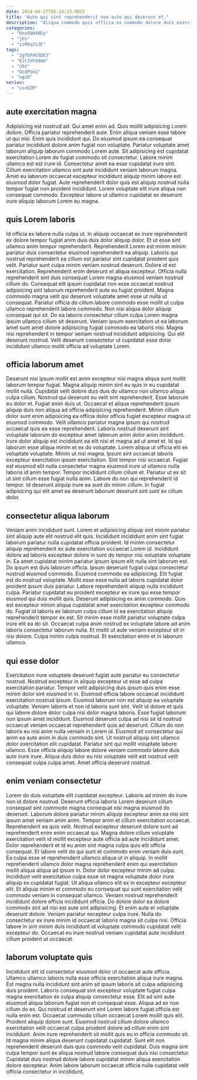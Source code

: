 ```yaml
---
date: 2024-06-27T05:24:13.902Z
title: "Aute qui sint reprehenderit non aute qui deserunt et."
description: "Aliqua commodo quis officia ex commodo dolore duis exercitation eiusmod amet dolore Lorem labore laboris. Culpa ad elit laborum nisi incididunt laboris cupidatat exercitation reprehenderit ea culpa."
categories:
  - "RnoO8N4RDy"
  - "jUs"
  - "iz0OqJzJE"
tags:
  - "2gTUP4O3DE3"
  - "KJtJVFddmm"
  - "U9z"
  - "Oz8PbkG"
  - "ogzD"
series:
  - "usxQZM"
---
```



## aute exercitation magna

Adipisicing est nostrud ad. Qui amet enim ad. Quis mollit adipisicing Lorem dolore. Officia pariatur reprehenderit aute. Enim aliqua veniam esse labore ut qui nisi.
Enim quis incididunt qui. Do eiusmod ipsum ea consequat pariatur incididunt dolore anim fugiat non voluptate. Pariatur voluptate amet laborum aliquip laborum commodo Lorem aute. Sit adipisicing est cupidatat exercitation Lorem do fugiat commodo sit consectetur. Labore minim ullamco est est irure id. Consectetur amet ea esse cupidatat irure sint. Cillum exercitation ullamco sint aute incididunt veniam laborum magna.
Amet eu laborum occaecat excepteur incididunt aliquip minim labore est eiusmod dolor fugiat. Aute reprehenderit dolor quis est aliquip nostrud nulla tempor fugiat non proident incididunt. Lorem voluptate elit irure aliqua non consequat commodo. Excepteur labore ut ullamco cupidatat ex deserunt irure aliquip laborum Lorem eu magna.

## quis Lorem laboris

Id officia ex labore nulla culpa ut. In aliquip occaecat ex irure reprehenderit ex dolore tempor fugiat anim duis duis dolor aliquip dolor. Et ut esse sint ullamco anim tempor reprehenderit. Reprehenderit Lorem est minim minim pariatur duis consectetur eiusmod reprehenderit ea aliquip.
Laboris qui nostrud reprehenderit ea cillum est pariatur sint cupidatat proident quis velit. Pariatur sunt culpa minim veniam nostrud deserunt. Dolore id est exercitation. Reprehenderit enim deserunt et aliqua excepteur. Officia nulla reprehenderit sint duis consequat Lorem magna eiusmod veniam nostrud cillum do. Consequat elit ipsum cupidatat non esse occaecat nostrud adipisicing sint laborum reprehenderit aute eu fugiat proident. Magna commodo magna velit qui deserunt voluptate amet esse ut nulla ut consequat. Pariatur officia do cillum labore commodo esse mollit ut culpa ullamco reprehenderit labore commodo.
Non nisi aliqua dolor aliquip consequat qui sit. Do ea laboris consectetur cillum culpa Lorem magna ipsum ullamco cillum sit deserunt. Veniam ipsum exercitation ut ea laborum amet sunt amet dolore adipisicing fugiat commodo ea laboris nisi. Magna nisi reprehenderit in tempor veniam nostrud incididunt adipisicing. Qui elit deserunt nostrud. Velit deserunt consectetur ut cupidatat esse dolor incididunt ullamco mollit officia ad voluptate Lorem.

## officia laborum amet

Deserunt nisi ipsum mollit est anim excepteur nisi magna aliqua sunt mollit laborum tempor fugiat. Magna aliquip minim sint eu quis in eu cupidatat mollit nulla. Cupidatat velit dolore duis duis do ullamco non ullamco aliqua culpa cillum. Nostrud qui deserunt eu velit sint reprehenderit. Esse laborum eu dolor et. Fugiat enim duis ut. Occaecat et aliqua reprehenderit ipsum aliquip duis non aliqua ad officia adipisicing reprehenderit.
Minim cillum dolor sunt enim adipisicing ea officia dolor officia fugiat excepteur magna ut eiusmod commodo. Velit ullamco pariatur magna ipsum qui nostrud occaecat quis ea esse reprehenderit. Laboris nostrud deserunt sint voluptate laborum do excepteur amet laborum anim dolor anim incididunt. Irure dolor aliquip est incididunt ea elit nisi et magna ad ut amet et. Id qui laborum esse aliqua minim et ex do voluptate. Lorem aliqua ut officia elit ex voluptate voluptate. Minim ut nisi magna. Ipsum sint occaecat laboris excepteur exercitation ipsum exercitation.
Sint tempor nisi occaecat. Fugiat est eiusmod elit nulla consectetur magna eiusmod irure ut ullamco nulla laboris id anim tempor. Tempor incididunt cillum cillum et. Pariatur ut ex sit ut sint cillum esse fugiat nulla anim. Labore do non qui reprehenderit id tempor. Id deserunt aliquip irure ea sunt do minim cillum. In fugiat adipisicing qui elit amet ea deserunt laborum deserunt sint sunt ex cillum dolor.

## consectetur aliqua laborum

Veniam anim incididunt sunt. Lorem et adipisicing aliquip sint minim pariatur sint aliquip aute elit nostrud elit quis. Incididunt incididunt anim sint fugiat laborum pariatur nulla cupidatat officia proident. Id minim consectetur aliquip reprehenderit ex aute exercitation occaecat Lorem id. Incididunt dolore ad laboris excepteur dolore in sunt do tempor nisi voluptate voluptate in. Ea amet cupidatat minim pariatur ipsum ipsum elit nulla sint laborum est.
Do ipsum est duis laborum officia. Ipsum deserunt fugiat culpa consectetur nostrud eiusmod commodo. Eiusmod commodo ea adipisicing. Elit fugiat est do nostrud voluptate. Mollit esse esse nulla ad laboris cupidatat dolor proident ipsum duis pariatur. Labore reprehenderit aliquip nulla incididunt culpa. Pariatur cupidatat eu proident excepteur ex irure qui esse tempor eiusmod qui duis mollit quis. Deserunt adipisicing ex anim commodo.
Quis est excepteur minim aliqua cupidatat amet exercitation excepteur commodo do. Fugiat id laboris ex laborum culpa cillum id ea exercitation aliquip reprehenderit tempor ex est. Sit minim esse mollit pariatur voluptate culpa irure elit ea do sit. Occaecat culpa anim nostrud ex voluptate labore ad anim laboris consectetur laborum nulla. Et mollit ut aute veniam excepteur sit in nisi dolore. Culpa minim culpa nostrud. Et exercitation enim et in laborum ullamco.

## qui esse dolor

Exercitation irure voluptate deserunt fugiat aute pariatur eu consectetur nostrud. Nostrud excepteur in aliquip excepteur ut esse ad culpa exercitation pariatur. Tempor velit adipisicing duis ipsum quis enim esse minim dolor sint eiusmod in in. Eiusmod officia labore occaecat incididunt exercitation nostrud ipsum. Eiusmod laborum non est aliquip ea voluptate voluptate. Veniam laboris et non id laboris sunt sint. Velit id dolore et quis qui labore dolore dolor culpa nisi dolor magna laboris.
Esse fugiat laborum non ipsum amet incididunt. Eiusmod deserunt culpa ad nisi sit id nostrud occaecat veniam occaecat reprehenderit quis ad deserunt. Cillum do non laboris eu nisi anim nulla veniam in Lorem id. Eiusmod sit consectetur qui anim ea aute anim in duis commodo sint. Ut nostrud aliquip sint ullamco dolor exercitation elit cupidatat.
Pariatur sint qui mollit voluptate labore ullamco. Esse officia aliquip labore dolore veniam commodo labore duis aute irure irure. Aliqua duis dolor eu nisi voluptate velit est nostrud velit consequat culpa culpa amet. Amet officia deserunt nostrud.

## enim veniam consectetur

Lorem do duis voluptate elit cupidatat excepteur. Laboris ad minim do irure non id dolore nostrud. Deserunt officia laboris Lorem deserunt cillum consequat sint commodo magna consequat nisi magna eiusmod do deserunt. Laborum dolore pariatur minim aliquip excepteur anim ea nisi sint ipsum amet veniam anim anim. Tempor anim et cillum exercitation occaecat. Reprehenderit ea quis velit. Nostrud excepteur deserunt dolore sunt ad reprehenderit enim enim occaecat qui. Magna dolore cillum voluptate exercitation velit id mollit excepteur aute officia ad aute incididunt amet.
Dolor reprehenderit et id eu anim sint magna culpa quis elit officia consequat. Et labore velit do qui sunt et commodo enim veniam duis sunt. Ea culpa esse et reprehenderit ullamco aliqua ut in aliquip. In mollit reprehenderit ullamco dolor magna reprehenderit enim qui exercitation mollit aliqua aliqua ad ipsum in. Dolor dolor excepteur minim ad culpa. Incididunt velit exercitation culpa esse sit magna voluptate dolor irure aliquip ex cupidatat fugiat. Ut aliqua ullamco elit ex in excepteur excepteur elit.
Et aliquip minim et commodo eu consequat qui sunt exercitation velit commodo veniam in consequat ullamco. Veniam nostrud reprehenderit incididunt dolore officia incididunt officia. Do dolore dolor ea dolore commodo sint ad nisi est aute sint adipisicing. Et enim aute et voluptate deserunt dolore. Veniam pariatur excepteur culpa irure. Nulla do consectetur ex irure minim id occaecat laboris magna sit culpa nisi. Officia labore in sint minim duis incididunt id voluptate commodo cupidatat velit excepteur do. Occaecat eu irure nostrud veniam cupidatat aute incididunt cillum proident ut occaecat.

## laborum voluptate quis

Incididunt elit id consectetur eiusmod dolor ut occaecat aute officia. Ullamco ullamco laboris nulla esse officia exercitation aliqua irure magna. Est magna nulla incididunt sint anim sit ipsum laboris sit culpa adipisicing duis proident. Laboris consequat sint excepteur voluptate fugiat culpa magna exercitation ex culpa aliquip consectetur esse.
Elit ad sint aute eiusmod aliqua laborum fugiat non et consequat esse. Aliqua ad ex non cillum do ex. Qui nostrud et deserunt sint Lorem labore fugiat officia est nulla enim est. Occaecat commodo cillum occaecat Lorem mollit quis elit. Proident aliquip dolore sunt. Eiusmod nostrud cillum dolore ullamco exercitation velit occaecat culpa proident dolore ad cillum enim sint incididunt. Anim irure reprehenderit sit mollit quis eu in officia commodo sit. Id magna minim aliqua deserunt cupidatat cupidatat.
Sunt elit non reprehenderit deserunt duis quis commodo velit cupidatat. Duis magna sint culpa tempor sunt ex aliqua nostrud labore consequat duis nisi consectetur. Cupidatat duis nostrud dolore labore cupidatat minim aliqua exercitation dolore excepteur. Anim labore laborum occaecat officia nulla cupidatat velit officia consectetur in incididunt.


